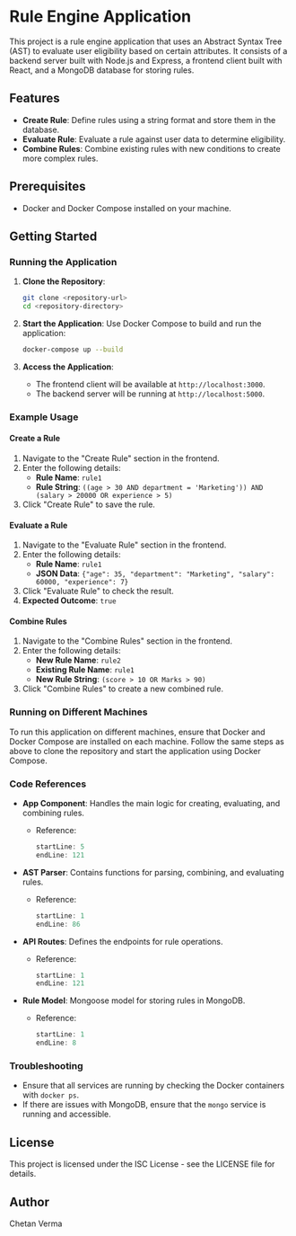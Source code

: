 # Rule Engine Application

This project is a rule engine application that uses an Abstract Syntax Tree (AST) to evaluate user eligibility based on certain attributes. It consists of a backend server built with Node.js and Express, a frontend client built with React, and a MongoDB database for storing rules.

## Features

- **Create Rule**: Define rules using a string format and store them in the database.
- **Evaluate Rule**: Evaluate a rule against user data to determine eligibility.
- **Combine Rules**: Combine existing rules with new conditions to create more complex rules.

## Prerequisites

- Docker and Docker Compose installed on your machine.

## Getting Started

### Running the Application

1. **Clone the Repository**:

   ```bash
   git clone <repository-url>
   cd <repository-directory>
   ```

2. **Start the Application**:
   Use Docker Compose to build and run the application:

   ```bash
   docker-compose up --build
   ```

3. **Access the Application**:
   - The frontend client will be available at `http://localhost:3000`.
   - The backend server will be running at `http://localhost:5000`.

### Example Usage

#### Create a Rule

1. Navigate to the "Create Rule" section in the frontend.
2. Enter the following details:
   - **Rule Name**: `rule1`
   - **Rule String**: `((age > 30 AND department = 'Marketing')) AND (salary > 20000 OR experience > 5)`
3. Click "Create Rule" to save the rule.

#### Evaluate a Rule

1. Navigate to the "Evaluate Rule" section in the frontend.
2. Enter the following details:
   - **Rule Name**: `rule1`
   - **JSON Data**: `{"age": 35, "department": "Marketing", "salary": 60000, "experience": 7}`
3. Click "Evaluate Rule" to check the result.
4. **Expected Outcome**: `true`

#### Combine Rules

1. Navigate to the "Combine Rules" section in the frontend.
2. Enter the following details:
   - **New Rule Name**: `rule2`
   - **Existing Rule Name**: `rule1`
   - **New Rule String**: `(score > 10 OR Marks > 90)`
3. Click "Combine Rules" to create a new combined rule.

### Running on Different Machines

To run this application on different machines, ensure that Docker and Docker Compose are installed on each machine. Follow the same steps as above to clone the repository and start the application using Docker Compose.

### Code References

- **App Component**: Handles the main logic for creating, evaluating, and combining rules.

  - Reference:
    ```javascript:client/src/App.js
    startLine: 5
    endLine: 121
    ```

- **AST Parser**: Contains functions for parsing, combining, and evaluating rules.

  - Reference:
    ```javascript:server/utils/astParser.js
    startLine: 1
    endLine: 86
    ```

- **API Routes**: Defines the endpoints for rule operations.

  - Reference:
    ```javascript:server/routes/api.js
    startLine: 1
    endLine: 121
    ```

- **Rule Model**: Mongoose model for storing rules in MongoDB.
  - Reference:
    ```javascript:server/models/Rule.js
    startLine: 1
    endLine: 8
    ```

### Troubleshooting

- Ensure that all services are running by checking the Docker containers with `docker ps`.
- If there are issues with MongoDB, ensure that the `mongo` service is running and accessible.

## License

This project is licensed under the ISC License - see the LICENSE file for details.

## Author

Chetan Verma
